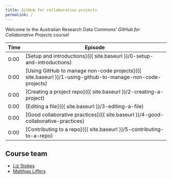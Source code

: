 ```yaml
---
title: GitHub for collaborative projects
permalink: /
---
```


Welcome to the Australian Research Data Commons' *GitHub for Collaborative Projects* course!

| Time | Episode |
| --- | --- |
| 0:00 | [Setup and introductions]({{ site.baseurl }}/0-setup-and-introductions) |
| 0:00 | [Using GitHub to manage non-code projects]({{ site.baseurl }}/1-using-github-to-manage-non-code-projects) |
| 0:00 | [Creating a project repo]({{ site.baseurl }}/2-creating-a-project) |
| 0:00 | [Editing a file]({{ site.baseurl }}/3-editing-a-file) |
| 0:00 | [Good collaborative practices]({{ site.baseurl }}/4-good-collaborative-practices) |
| 0:00 | [Contributing to a repo]({{ site.baseurl }}/5-contributing-to-a-repo) |

## Course team

* [Liz Stokes](https://orcid.org/0000-0002-2973-5647)
* [Matthias Liffers](https://orcid.org/0000-0002-3639-2080)
